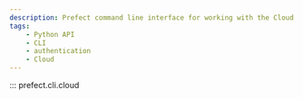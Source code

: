 ```yaml
---
description: Prefect command line interface for working with the Cloud backend.
tags:
    - Python API
    - CLI
    - authentication
    - Cloud
---
```


::: prefect.cli.cloud
